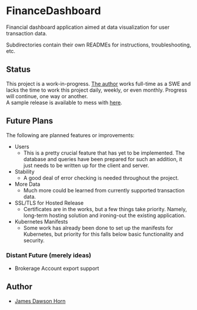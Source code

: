 # FinanceDashboard
Financial dashboard application aimed at data visualization for user transaction data.  

Subdirectories contain their own READMEs for instructions, troubleshooting, etc.

## Status
This project is a work-in-progress. [The author](https://github.com/jhorn00) works full-time as a SWE and lacks the time to work this project daily, weekly, or even monthly. Progress will continue, one way or another.</br>
A sample release is available to mess with [here](http://dawsonhorn.net/).

## Future Plans
The following are planned features or improvements:
- Users
    - This is a pretty crucial feature that has yet to be implemented. The database and queries have been prepared for such an addition, it just needs to be written up for the client and server.
- Stability
    - A good deal of error checking is needed throughout the project.
- More Data
    - Much more could be learned from currently supported transaction data.
- SSL/TLS for Hosted Release
    - Certificates are in the works, but a few things take priority. Namely, long-term hosting solution and ironing-out the existing application.
- Kubernetes Manifests
    - Some work has already been done to set up the manifests for Kubernetes, but priority for this falls below basic functionality and security.

### Distant Future (merely ideas)
- Brokerage Account export support

## Author
- [James Dawson Horn](https://github.com/jhorn00)
